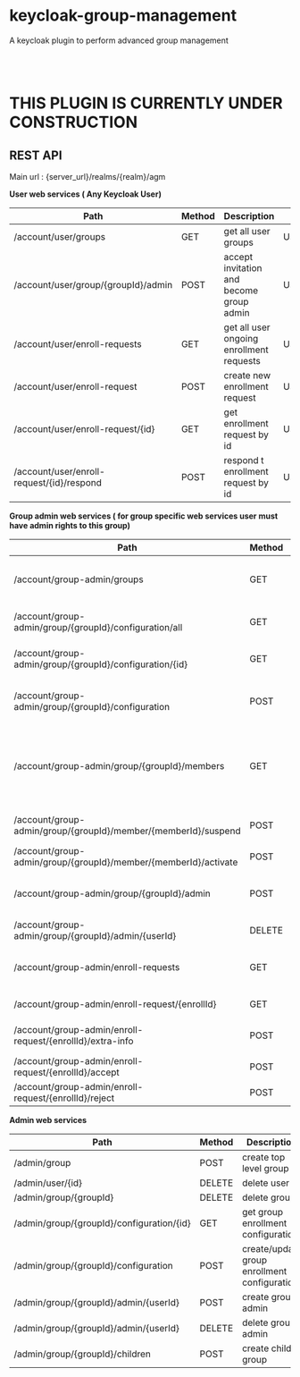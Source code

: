 # keycloak-group-management
A keycloak plugin to perform advanced group management 

<br>
<br>

<h1>THIS PLUGIN IS CURRENTLY UNDER CONSTRUCTION</h1>

## REST API

Main url : {server_url}/realms/{realm}/agm

**User web services ( Any Keycloak User)**

Path | Method | Description                              | Classes 
------------ |--------|------------------------------------------|--------
/account/user/groups | GET    | get all user groups                      | UserGroups
/account/user/group/{groupId}/admin | POST   | accept invitation and become group admin | UserGroup 
/account/user/enroll-requests | GET    | get all user ongoing enrollment requests | UserGroups
/account/user/enroll-request | POST   | create new enrollment request            | UserGroups
/account/user/enroll-request/{id} | GET    | get enrollment request by id             | UserGroupEnrollmentAction
/account/user/enroll-request/{id}/respond | POST   | respond t enrollment request by id       | UserGroupEnrollmentAction

**Group admin web services ( for group specific web services user must have admin rights to this group)**

Path | Method | Description                                                                  | Classes 
------------ | ------------- |------------------------------------------------------------------------------|--------- 
/account/group-admin/groups | GET | get all groups that this user has admin rights                               | GroupAdminService 
/account/group-admin/group/{groupId}/configuration/all | GET | get all group enrollment configurations                                      | GroupAdminGroup
/account/group-admin/group/{groupId}/configuration/{id} | GET | get group enrollment configuration                                           | GroupAdminGroup
/account/group-admin/group/{groupId}/configuration | POST | create/ update group enrollment configuration                                | GroupAdminGroup
/account/group-admin/group/{groupId}/members | GET | get all group members pager, being able to search and get by type (fe active) | GroupAdminGroupMembers
/account/group-admin/group/{groupId}/member/{memberId}/suspend | POST | suspend group member                                                         | GroupAdminGroupMember
/account/group-admin/group/{groupId}/member/{memberId}/activate | POST | activate group member                                                        | GroupAdminGroupMember
/account/group-admin/group/{groupId}/admin | POST | invite user as group admin for this groupId group                            | GroupAdminGroup
/account/group-admin/group/{groupId}/admin/{userId} | DELETE | delete group admin                                                           | GroupAdminService
/account/group-admin/enroll-requests | GET | get all group admin enrollment requests                                      | GroupAdminService
/account/group-admin/enroll-request/{enrollId} | GET | get enrollment request                                                       | GroupAdminEnrollement
/account/group-admin/enroll-request/{enrollId}/extra-info | POST | request extra infrormation from user                                         | GroupAdminEnrollement
/account/group-admin/enroll-request/{enrollId}/accept | POST | accept group enrollment                                                      | GroupAdminEnrollement
/account/group-admin/enroll-request/{enrollId}/reject | POST | reject group enrollment                                                      | GroupAdminEnrollement

**Admin web services**

Path | Method | Description                                  | Classes |
------------ |--|----------------------------------------------|---------| 
/admin/group | POST | create top level group                       | AdminService
/admin/user/{id} | DELETE | delete user          | AdminService
/admin/group/{groupId} | DELETE | delete group          | AdminGroups
/admin/group/{groupId}/configuration/{id} | GET | get  group enrollment configuration          | AdminGroups
/admin/group/{groupId}/configuration | POST | create/update group enrollment configuration | AdminGroups
/admin/group/{groupId}/admin/{userId} | POST | create group admin                           | AdminGroups
/admin/group/{groupId}/admin/{userId} | DELETE | delete group admin                           | AdminGroups
/admin/group/{groupId}/children| POST | create child group                           | AdminGroups
